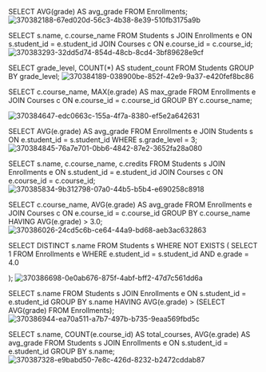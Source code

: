 
SELECT AVG(grade) AS avg_grade FROM Enrollments;
![370382188-67ed020d-56c3-4b38-8e39-510fb3175a9b](https://github.com/user-attachments/assets/513e946f-e4a8-4f2e-b6fb-b3cd0a0f6616)



SELECT s.name, c.course_name FROM Students s JOIN Enrollments e ON s.student_id = e.student_id JOIN Courses c ON e.course_id = c.course_id;
![370383293-32dd5d74-854d-48cb-8cd4-3bf89628e9cf](https://github.com/user-attachments/assets/3b0757ac-b913-4295-90bd-fd7b2d56de33)



SELECT grade_level, COUNT(*) AS student_count FROM Students GROUP BY grade_level;
![370384189-038900be-852f-42e9-9a37-e420fef8bc86](https://github.com/user-attachments/assets/1ddf89de-1867-4c9d-874f-b4883864769c)



SELECT c.course_name, MAX(e.grade) AS max_grade FROM Enrollments e JOIN Courses c ON e.course_id = c.course_id GROUP BY c.course_name;

![370384647-edc0663c-155a-4f7a-8380-ef5e2a642631](https://github.com/user-attachments/assets/7300103f-3df4-44a9-b0c2-cdabb06614d5)


SELECT AVG(e.grade) AS avg_grade FROM Enrollments e JOIN Students s ON e.student_id = s.student_id WHERE s.grade_level = 3;
![370384845-76a7e701-0bb6-4842-87e2-3652fa28a080](https://github.com/user-attachments/assets/eecac9cf-acdc-406e-8aab-ef07dbfdf782)



SELECT s.name, c.course_name, c.credits FROM Students s JOIN Enrollments e ON s.student_id = e.student_id JOIN Courses c ON e.course_id = c.course_id;
![370385834-9b312798-07a0-44b5-b5b4-e690258c8918](https://github.com/user-attachments/assets/72634a31-2712-4f13-9a62-2254953b79bf)



SELECT c.course_name, AVG(e.grade) AS avg_grade FROM Enrollments e JOIN Courses c ON e.course_id = c.course_id GROUP BY c.course_name HAVING AVG(e.grade) > 3.0;
![370386026-24cd5c6b-ce64-44a9-bd68-aeb3ac632863](https://github.com/user-attachments/assets/81ce1099-ccca-4722-b908-cef2bd447ada)



SELECT DISTINCT s.name FROM Students s WHERE NOT EXISTS ( SELECT 1 FROM Enrollments e WHERE e.student_id = s.student_id AND e.grade = 4.0

);
![370386698-0e0ab676-875f-4abf-bff2-47d7c561dd6a](https://github.com/user-attachments/assets/86632b6e-6763-4ef4-8317-80210ac1f3ce)



SELECT s.name FROM Students s JOIN Enrollments e ON s.student_id = e.student_id GROUP BY s.name HAVING AVG(e.grade) > (SELECT AVG(grade) FROM Enrollments);
![370386944-ea70a511-a7b7-497b-b735-9eaa569fbd5c](https://github.com/user-attachments/assets/f8494419-3215-4daf-8434-eff1c1e8f220)



SELECT s.name, COUNT(e.course_id) AS total_courses, AVG(e.grade) AS avg_grade FROM Students s JOIN Enrollments e ON s.student_id = e.student_id GROUP BY s.name;
![370387328-e9babd50-7e8c-426d-8232-b2472cddab87](https://github.com/user-attachments/assets/13a9506d-1f34-456c-816f-ba69d2066752)

